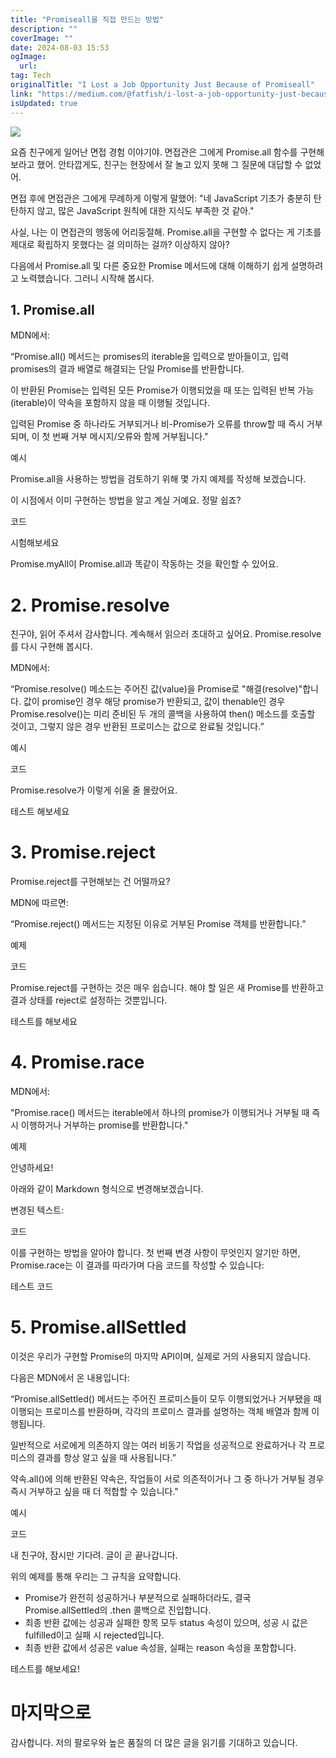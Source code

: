 ```yaml
---
title: "Promiseall을 직접 만드는 방법"
description: ""
coverImage: ""
date: 2024-08-03 15:53
ogImage: 
  url: 
tag: Tech
originalTitle: "I Lost a Job Opportunity Just Because of Promiseall"
link: "https://medium.com/@fatfish/i-lost-a-job-opportunity-just-because-of-promise-all-28cf5d399cae"
isUpdated: true
---
```






<img src="/assets/img/ILostaJobOpportunityJustBecauseofPromiseall_0.png" />

요즘 친구에게 일어난 면접 경험 이야기야. 면접관은 그에게 Promise.all 함수를 구현해보라고 했어. 안타깝게도, 친구는 현장에서 잘 놀고 있지 못해 그 질문에 대답할 수 없었어.

면접 후에 면접관은 그에게 무례하게 이렇게 말했어: "네 JavaScript 기초가 충분히 탄탄하지 않고, 많은 JavaScript 원칙에 대한 지식도 부족한 것 같아."

사실, 나는 이 면접관의 행동에 어리둥절해. Promise.all을 구현할 수 없다는 게 기초를 제대로 확립하지 못했다는 걸 의미하는 걸까? 이상하지 않아?

<div class="content-ad"></div>

다음에서 Promise.all 및 다른 중요한 Promise 메서드에 대해 이해하기 쉽게 설명하려고 노력했습니다. 그러니 시작해 봅시다.

## 1. Promise.all

MDN에서:

“Promise.all() 메서드는 promises의 iterable을 입력으로 받아들이고, 입력 promises의 결과 배열로 해결되는 단일 Promise를 반환합니다.

<div class="content-ad"></div>

이 반환된 Promise는 입력된 모든 Promise가 이행되었을 때 또는 입력된 반복 가능(iterable)이 약속을 포함하지 않을 때 이행될 것입니다.

입력된 Promise 중 하나라도 거부되거나 비-Promise가 오류를 throw할 때 즉시 거부되며, 이 첫 번째 거부 메시지/오류와 함께 거부됩니다."

예시

Promise.all을 사용하는 방법을 검토하기 위해 몇 가지 예제를 작성해 보겠습니다.

<div class="content-ad"></div>

이 시점에서 이미 구현하는 방법을 알고 계실 거예요. 정말 쉽죠?

코드

시험해보세요

Promise.myAll이 Promise.all과 똑같이 작동하는 것을 확인할 수 있어요.

<div class="content-ad"></div>

# 2. Promise.resolve

친구야, 읽어 주셔서 감사합니다. 계속해서 읽으러 초대하고 싶어요. Promise.resolve를 다시 구현해 봅시다.

MDN에서:

“Promise.resolve() 메소드는 주어진 값(value)을 Promise로 "해결(resolve)"합니다. 값이 promise인 경우 해당 promise가 반환되고, 값이 thenable인 경우 Promise.resolve()는 미리 준비된 두 개의 콜백을 사용하여 then() 메소드를 호출할 것이고, 그렇지 않은 경우 반환된 프로미스는 값으로 완료될 것입니다.”

<div class="content-ad"></div>

예시

코드

Promise.resolve가 이렇게 쉬울 줄 몰랐어요.

테스트 해보세요

<div class="content-ad"></div>

# 3. Promise.reject

Promise.reject를 구현해보는 건 어떨까요?

MDN에 따르면:

“Promise.reject() 메서드는 지정된 이유로 거부된 Promise 객체를 반환합니다.”

<div class="content-ad"></div>

예제

코드

Promise.reject를 구현하는 것은 매우 쉽습니다. 해야 할 일은 새 Promise를 반환하고 결과 상태를 reject로 설정하는 것뿐입니다.

테스트를 해보세요

<div class="content-ad"></div>

# 4. Promise.race

MDN에서:

"Promise.race() 메서드는 iterable에서 하나의 promise가 이행되거나 거부될 때 즉시 이행하거나 거부하는 promise를 반환합니다."

예제

<div class="content-ad"></div>

안녕하세요!

아래와 같이 Markdown 형식으로 변경해보겠습니다.

변경된 텍스트:

코드

이를 구현하는 방법을 알아야 합니다. 첫 번째 변경 사항이 무엇인지 알기만 하면, Promise.race는 이 결과를 따라가며 다음 코드를 작성할 수 있습니다:

테스트 코드

# 5. Promise.allSettled

<div class="content-ad"></div>

이것은 우리가 구현할 Promise의 마지막 API이며, 실제로 거의 사용되지 않습니다.

다음은 MDN에서 온 내용입니다:

“Promise.allSettled() 메서드는 주어진 프로미스들이 모두 이행되었거나 거부됐을 때 이행되는 프로미스를 반환하며, 각각의 프로미스 결과를 설명하는 객체 배열과 함께 이행됩니다.

일반적으로 서로에게 의존하지 않는 여러 비동기 작업을 성공적으로 완료하거나 각 프로미스의 결과를 항상 알고 싶을 때 사용됩니다.”

<div class="content-ad"></div>

약속.all()에 의해 반환된 약속은, 작업들이 서로 의존적이거나 그 중 하나가 거부될 경우 즉시 거부하고 싶을 때 더 적합할 수 있습니다."

예시

코드

내 친구야, 잠시만 기다려. 글이 곧 끝나갑니다.

<div class="content-ad"></div>

위의 예제를 통해 우리는 그 규칙을 요약합니다.

- Promise가 완전히 성공하거나 부분적으로 실패하더라도, 결국 Promise.allSettled의 .then 콜백으로 진입합니다.
- 최종 반환 값에는 성공과 실패한 항목 모두 status 속성이 있으며, 성공 시 값은 fulfilled이고 실패 시 rejected입니다.
- 최종 반환 값에서 성공은 value 속성을, 실패는 reason 속성을 포함합니다.

테스트를 해보세요!

# 마지막으로

<div class="content-ad"></div>

감사합니다. 저의 팔로우와 높은 품질의 더 많은 글을 읽기를 기대하고 있습니다.

